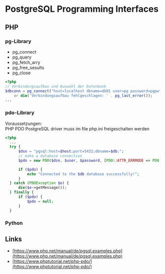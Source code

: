 # PostgreSQL Programming Interfaces

## PHP

### pg-Library

- pg_connect
- pg_query
- pg_fetch_arry
- pg_free_sesults
- pg_close

```php
<?php
// Verbindungsaufbau und Auswahl der Datenbank
$dbconn = pg_connect("host=localhost dbname=db01 user=pg password=pgpw")
    or die('Verbindungsaufbau fehlgeschlagen: ' . pg_last_error());
...
```

### pdo-Library

Voraussetzungen:<br>
PHP PDO PostgreSQL driver muss im file php.ini freigeschalten werden

```php
<?php
  ...
  try {
	  $dsn = "pgsql:host=$host;port=5432;dbname=$db;";
	  // make a database connection
	  $pdo = new PDO($dsn, $user, $password, [PDO::ATTR_ERRMODE => PDO::ERRMODE_EXCEPTION]);

	  if ($pdo) {
		  echo "Connected to the $db database successfully!";
	  }
  } catch (PDOException $e) {
	  die($e->getMessage());
  } finally {
	  if ($pdo) {
		  $pdo = null;
	  }
  }
```

### Python

## Links

- [https://www.php.net/manual/de/pgsql.examples.php](https://www.php.net/manual/de/pgsql.examples.php)
- [https://www.phptutorial.net/php-pdo/](https://www.phptutorial.net/php-pdo/)
